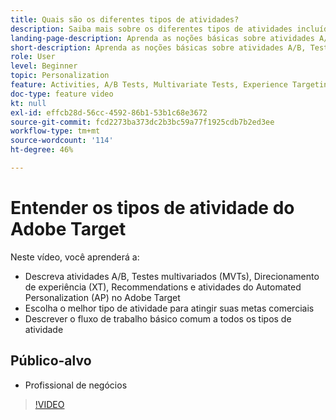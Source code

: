 ```yaml
---
title: Quais são os diferentes tipos de atividades?
description: Saiba mais sobre os diferentes tipos de atividades incluídos no Adobe Target e como podem ajudar a atingir suas metas.
landing-page-description: Aprenda as noções básicas sobre atividades A/B, Testes multivariados, atividades de Direcionamento de experiência, atividades, recomendações e atividades da Automated Personalization.
short-description: Aprenda as noções básicas sobre atividades A/B, Testes multivariados, atividades de Direcionamento de experiência, atividades, recomendações e atividades da Automated Personalization.
role: User
level: Beginner
topic: Personalization
feature: Activities, A/B Tests, Multivariate Tests, Experience Targeting, Recommendations, Automated Personalization, Visual Experience Composer (VEC)
doc-type: feature video
kt: null
exl-id: effcb28d-56cc-4592-86b1-53b1c68e3672
source-git-commit: fcd2273ba373dc2b3bc59a77f1925cdb7b2ed3ee
workflow-type: tm+mt
source-wordcount: '114'
ht-degree: 46%

---
```


# Entender os tipos de atividade do Adobe Target

Neste vídeo, você aprenderá a:

* Descreva atividades A/B, Testes multivariados (MVTs), Direcionamento de experiência (XT), Recommendations e atividades do Automated Personalization (AP) no Adobe Target
* Escolha o melhor tipo de atividade para atingir suas metas comerciais
* Descrever o fluxo de trabalho básico comum a todos os tipos de atividade

## Público-alvo

* Profissional de negócios

>[!VIDEO](https://video.tv.adobe.com/v/17386/?quality=12)
